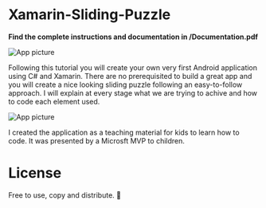 # Xamarin-Sliding-Puzzle
**Find the complete instructions and documentation in /Documentation.pdf**

![App picture](https://github.com/margiki/Xamarin-Sliding-Puzzle/blob/master/Pictures/Screenshot.jpg)

Following this tutorial you will create your own very first Android
application using C# and Xamarin. There are no prerequisited to build a great app and you
will create a nice looking sliding puzzle following an easy-to-follow
approach. I will explain at every stage what we are trying to achive and
how to code each element used.


![App picture](https://github.com/margiki/Xamarin-Sliding-Puzzle/blob/master/Pictures/Presented_in_schools.jpg)

I created the application as a teaching material for kids to learn how to code. It was presented by a Microsft MVP to children.


# License 
Free to use, copy and distribute. :money_with_wings:
